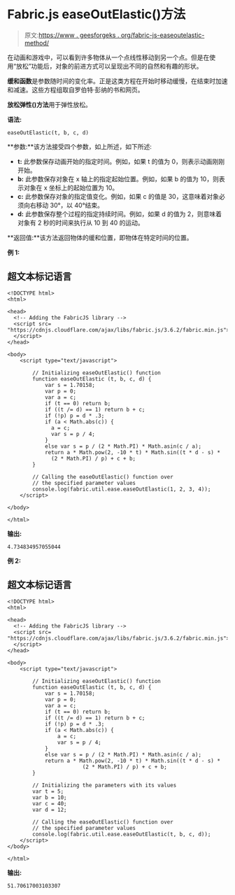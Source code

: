 # Fabric.js easeOutElastic()方法

> 原文:[https://www . geesforgeks . org/fabric-js-easeoutelastic-method/](https://www.geeksforgeeks.org/fabric-js-easeoutelastic-method/)

在动画和游戏中，可以看到许多物体从一个点线性移动到另一个点。但是在使用“放松”功能后，对象的前进方式可以呈现出不同的自然和有趣的形状。

**缓和函数**是参数随时间的变化率。正是这类方程在开始时移动缓慢，在结束时加速和减速。这些方程组取自罗伯特·彭纳的书和网页。

**放松弹性()方法**用于弹性放松。

**语法:**

```
easeOutElastic(t, b, c, d)
```

**参数:**该方法接受四个参数，如上所述，如下所述:

*   **t:** 此参数保存动画开始的指定时间。例如，如果 t 的值为 0，则表示动画刚刚开始。
*   **b:** 此参数保存对象在 x 轴上的指定起始位置。例如，如果 b 的值为 10，则表示对象在 x 坐标上的起始位置为 10。
*   **c:** 此参数保存对象的指定值变化。例如，如果 c 的值是 30，这意味着对象必须向右移动 30°，以 40°结束。
*   **d:** 此参数保存整个过程的指定持续时间。例如，如果 d 的值为 2，则意味着对象有 2 秒的时间来执行从 10 到 40 的运动。

**返回值:**该方法返回物体的缓和位置，即物体在特定时间的位置。

**例 1:**

## 超文本标记语言

```
<!DOCTYPE html>
<html>

<head>
  <!-- Adding the FabricJS library -->
  <script src=
"https://cdnjs.cloudflare.com/ajax/libs/fabric.js/3.6.2/fabric.min.js">
  </script>
</head>

<body>
    <script type="text/javascript">

        // Initializing easeOutElastic() function
        function easeOutElastic (t, b, c, d) {
            var s = 1.70158;
            var p = 0;
            var a = c;
            if (t == 0) return b;
            if ((t /= d) == 1) return b + c;
            if (!p) p = d * .3;
            if (a < Math.abs(c)) {
              a = c;
              var s = p / 4;
            }
            else var s = p / (2 * Math.PI) * Math.asin(c / a);
            return a * Math.pow(2, -10 * t) * Math.sin((t * d - s) * 
              (2 * Math.PI) / p) + c + b;
        }

        // Calling the easeOutElastic() function over
        // the specified parameter values
        console.log(fabric.util.ease.easeOutElastic(1, 2, 3, 4)); 
    </script>

</body>

</html>
```

**输出:**

```
4.734834957055044
```

**例 2:**

## 超文本标记语言

```
<!DOCTYPE html>
<html>

<head>
  <!-- Adding the FabricJS library -->
  <script src=
"https://cdnjs.cloudflare.com/ajax/libs/fabric.js/3.6.2/fabric.min.js">
  </script>
</head>

<body>
    <script type="text/javascript">

        // Initializing easeOutElastic() function
        function easeOutElastic (t, b, c, d) {
            var s = 1.70158;
            var p = 0;
            var a = c;
            if (t == 0) return b;
            if ((t /= d) == 1) return b + c;
            if (!p) p = d * .3;
            if (a < Math.abs(c)) {
                a = c;
                var s = p / 4;
            }
            else var s = p / (2 * Math.PI) * Math.asin(c / a);
            return a * Math.pow(2, -10 * t) * Math.sin((t * d - s) * 
                        (2 * Math.PI) / p) + c + b;
        }

        // Initializing the parameters with its values
        var t = 5;
        var b = 10;
        var c = 40;
        var d = 12;

        // Calling the easeOutElastic() function over
        // the specified parameter values
        console.log(fabric.util.ease.easeOutElastic(t, b, c, d)); 
    </script>
</body>

</html>
```

**输出:**

```
51.70617003103307
```